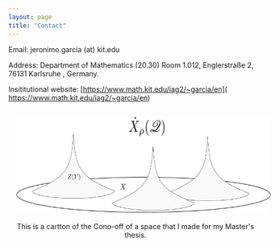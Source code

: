 ```yaml
---
layout: page
title: "Contact"
---
```


Email: jeronimo.garcia (at) kit.edu

Address: Department of Mathematics (20.30) Room 1.012, Englerstraße 2, 76131 Karlsruhe , Germany.

Insititutional website: [https://www.math.kit.edu/iag2/~garcia/en]( https://www.math.kit.edu/iag2/~garcia/en)

<p align="center">
<img width="570" height="190" style="margin:16px;" src="ConeOff.png">
  This is a cartton of the Cono-off of a space that I made for my Master's thesis.
</p>
